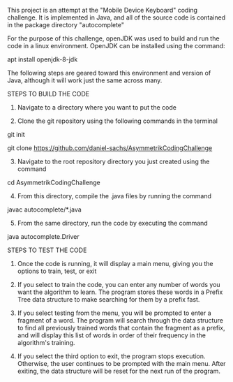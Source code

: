 This project is an attempt at the "Mobile Device Keyboard" coding challenge. It is implemented in Java, and all of the source code is contained in the package directory "autocomplete"

For the purpose of this challenge, openJDK was used to build and run the code in a linux environment. OpenJDK can be installed using the command:

apt install openjdk-8-jdk

The following steps are geared toward this environment and version of Java, although it will work just the same across many. 

STEPS TO BUILD THE CODE

1. Navigate to a directory where you want to put the code

2. Clone the git repository using the following commands in the terminal

git init

git clone https://github.com/daniel-sachs/AsymmetrikCodingChallenge


3. Navigate to the root repository directory you just created using the command

cd AsymmetrikCodingChallenge

4. From this directory, compile the .java files by running the command

javac autocomplete/*.java

5. From the same directory, run the code by executing the command

java autocomplete.Driver

STEPS TO TEST THE CODE

1. Once the code is running, it will display a main menu, giving you the options to train, test, or exit

2. If you select to train the code, you can enter any number of words you want the algorithm to learn. The program stores these words in a Prefix Tree data structure to make searching for them by a prefix fast.

3. If you select testing from the menu, you will be prompted to enter a fragment of a word. The program will search through the data structure to find all previously trained words that contain the fragment as a prefix, and will display this list of words in order of their frequency in the algorithm's training.

4. If you select the third option to exit, the program stops execution. Otherwise, the user continues to be prompted with the main menu. After exiting, the data structure will be reset for the next run of the program.


